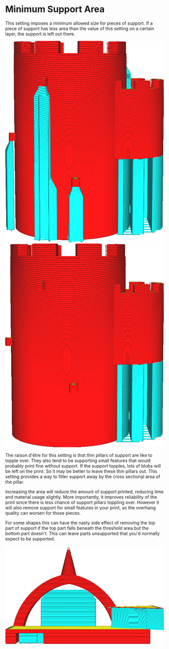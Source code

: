 Minimum Support Area
====
This setting imposes a minimum allowed size for pieces of support. If a piece of support has less area than the value of this setting on a certain layer, the support is left out there.

![No filtering on area (minimum area is 0)](../images/minimum_support_area_0.png)
![Small pieces of support are left out](../images/minimum_support_area_10.png)

The raison d'être for this setting is that thin pillars of support are like to topple over. They also tend to be supporting small features that would probably print fine without support. If the support topples, lots of blobs will be left on the print. So it may be better to leave these thin pillars out. This setting provides a way to filter support away by the cross sectional area of the pillar.

Increasing the area will reduce the amount of support printed, reducing time and material usage slightly. More importantly, it improves reliability of the print since there is less chance of support pillars toppling over. However it will also remove support for small features in your print, so the overhang quality can worsen for those pieces.

For some shapes this can have the nasty side effect of removing the top part of support if the top part falls beneath the threshold area but the bottom part doesn't. This can leave parts unsupported that you'd normally expect to be supported.

![The tip of the arc is not supported because the area on those layers is too small](../images/minimum_support_area_problem.png) 